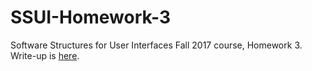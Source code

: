 # SSUI-Homework-3
Software Structures for User Interfaces Fall 2017 course, Homework 3. <br> 
Write-up is [here](https://github.com/rantao1/SSUI-Homework-3/blob/master/assignment%203_writeup.pdf).
